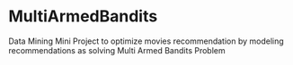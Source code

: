 # MultiArmedBandits
Data Mining Mini Project to optimize movies recommendation by modeling recommendations as solving Multi Armed Bandits Problem
